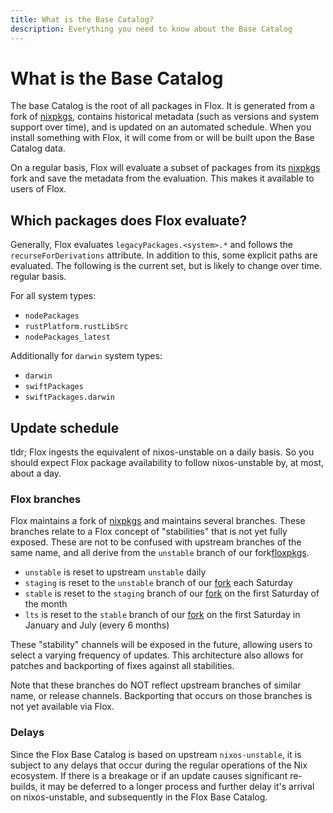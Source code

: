 ```yaml
---
title: What is the Base Catalog?
description: Everything you need to know about the Base Catalog
---
```


# What is the Base Catalog

The base Catalog is the root of all packages in Flox.  It is generated from
a fork of [nixpkgs][nixpkgs], contains historical metadata (such as versions and system support over time), and is
updated on an automated schedule.  When you install something with Flox, it will come from or
will be built upon the Base Catalog data.

On a regular basis, Flox will evaluate a subset of packages from its
[nixpkgs][nixpkgs] fork and save the metadata from the evaluation.  This makes
it available to users of Flox.

## Which packages does Flox evaluate?

Generally, Flox evaluates `legacyPackages.<system>.*` and follows the
`recurseForDerivations` attribute.  In addition to this, some explicit paths are
evaluated.  The following is the current set, but is likely to change over time.
regular basis.

For all system types:

- `nodePackages`
- `rustPlatform.rustLibSrc`
- `nodePackages_latest`

Additionally for `darwin` system types:

- `darwin`
- `swiftPackages`
- `swiftPackages.darwin`

## Update schedule

tldr; Flox ingests the equivalent of nixos-unstable on a daily basis.  So you
should expect Flox package availability to follow nixos-unstable by, at most,
about a day.

### Flox branches

Flox maintains a fork of [nixpkgs][floxpkgs] and maintains several branches.
These branches relate to a Flox concept of "stabilities" that is not yet fully
exposed.  These are not to be confused with upstream branches of the
same name, and all derive from the `unstable` branch of our fork[floxpkgs].

- `unstable` is reset to upstream `unstable` daily
- `staging` is reset to the `unstable` branch of our [fork][floxpkgs] each Saturday
- `stable` is reset to the `staging` branch of our [fork][floxpkgs] on the first Saturday of the month
- `lts` is reset to the `stable` branch of our [fork][floxpkgs] on the first Saturday in January and July (every 6 months)

These "stability" channels will be exposed in the future, allowing users to
select a varying frequency of updates.  This architecture also allows for
patches and backporting of fixes against all stabilities.

Note that these branches do NOT reflect upstream branches of similar name, or
release channels.  Backporting that occurs on those branches is not yet
available via Flox.

### Delays

Since the Flox Base Catalog is based on upstream `nixos-unstable`, it is subject
to any delays that occur during the regular operations of the Nix ecosystem.
If there is a breakage or if an update causes significant re-builds, it may be
deferred to a longer process and further delay it's arrival on nixos-unstable,
and subsequently in the Flox Base Catalog.

[nixpkgs]: https://github.com/NixOS/nixpkgs
[floxpkgs]: https://github.com/flox/nixpkgs
